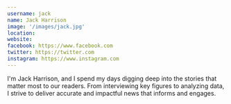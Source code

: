 ```yaml
---
username: jack
name: Jack Harrison
image: '/images/jack.jpg'
location:
website:
facebook: https://www.facebook.com
twitter: https://twitter.com
instagram: https://www.instagram.com
---
```

I'm Jack Harrison, and I spend my days digging deep into the stories that matter most to our readers. From interviewing key figures to analyzing data, I strive to deliver accurate and impactful news that informs and engages.